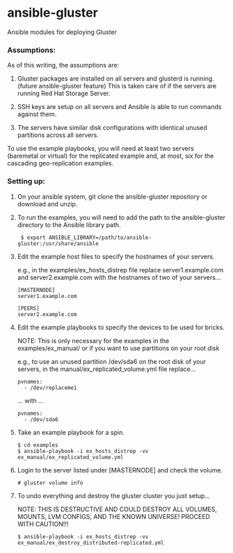 ansible-gluster
===============

Ansible modules for deploying Gluster

### Assumptions:

As of this writing, the assumptions are:

1. Gluster packages are installed on all servers and glusterd is running. (future ansible-gluster feature)
      This is taken care of if the servers are running Red Hat Storage Server.

2. SSH keys are setup on all servers and Ansible is able to run commands against them.

3. The servers have similar disk configurations with identical unused partitions across all servers.

To use the example playbooks, you will need at least two servers (baremetal or virtual) for the replicated example and, at most, six for the cascading geo-replication examples.

### Setting up:

1. On your ansible system, git clone the ansible-gluster repository or download and unzip.

2. To run the examples, you will need to add the path to the ansible-gluster directory to the Ansible library path.

    ```
     $ export ANSIBLE_LIBRARY=/path/to/ansible-gluster:/usr/share/ansible
    ```

3. Edit the example host files to specify the hostnames of your servers.

      e.g., in the examples/ex_hosts_distrep file replace server1.example.com and server2.example.com with the hostnames of two of your servers...

    ```
    [MASTERNODE]
    server1.example.com

    [PEERS]
    server2.example.com
    ```

4. Edit the example playbooks to specify the devices to be used for bricks.

    NOTE: This is only necessary for the examples in the examples/ex_manual/ or if you want to use partitions on your root disk

    e.g., to use an unused partition /dev/sda6 on the root disk of your servers, in the manual/ex_replicated_volume.yml file replace...

    ```
    pvnames:
      - /dev/replaceme1
    ```

    ... with ...

    ```
    pvnames:
      - /dev/sda6
    ```

5. Take an example playbook for a spin.

    ```
    $ cd examples
    $ ansible-playbook -i ex_hosts_distrep -vv ex_manual/ex_replicated_volume.yml
    ```

6. Login to the server listed under [MASTERNODE] and check the volume.

    ```
    # gluster volume info
    ```

7. To undo everything and destroy the gluster cluster you just setup...

    NOTE: THIS IS DESTRUCTIVE AND COULD DESTROY ALL VOLUMES, MOUNTS, LVM CONFIGS, AND THE KNOWN UNIVERSE! PROCEED WITH CAUTION!!!

    ```
    $ ansible-playbook -i ex_hosts_distrep -vv ex_manual/ex_destroy_distributed-replicated.yml
    ```


